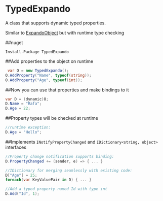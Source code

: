# TypedExpando
A class that supports dynamic typed properties.

Similar to [ExpandoObject](https://msdn.microsoft.com/en-us/library/system.dynamic.expandoobject.aspx) but with runtime type checking

##nuget
```
Install-Package TypedExpando
```

##Add properties to the object on runtime
```c#
 var O = new TypedExpando();
O.AddProperty("Name", typeof(string));
O.AddProperty("Age", typeof(int));
```

##Now you can use that properties and make bindings to it
```c#
var D = (dynamic)O;
D.Name = "Rafa";
D.Age = 22;
```

##Property types will be checked at runtime
```c#
//runtime exception: 
D.Age = "Hello";
```

##Implements `INotifyPropertyChanged` and `IDictionary<string, object>` interfaces
```c#
//Property change notification supports binding:
D.PropertyChanged += (sender, e) => { ... }

//IDictionary for merging seamlessly with existing code:
D["Age"] = 25;
foreach(var KeyValuePair in D) { ... }

//Add a typed property named Id with type int
D.Add("Id", 1);
```


